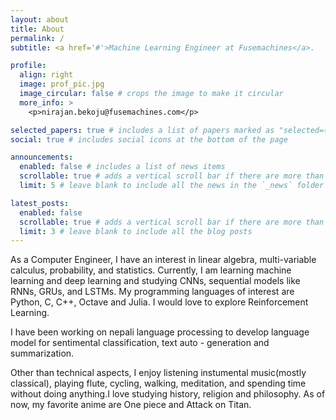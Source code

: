 ```yaml
---
layout: about
title: About
permalink: /
subtitle: <a href='#'>Machine Learning Engineer at Fusemachines</a>.

profile:
  align: right
  image: prof_pic.jpg
  image_circular: false # crops the image to make it circular
  more_info: >
    <p>nirajan.bekoju@fusemachines.com</p>

selected_papers: true # includes a list of papers marked as "selected={true}"
social: true # includes social icons at the bottom of the page

announcements:
  enabled: false # includes a list of news items
  scrollable: true # adds a vertical scroll bar if there are more than 3 news items
  limit: 5 # leave blank to include all the news in the `_news` folder

latest_posts:
  enabled: false
  scrollable: true # adds a vertical scroll bar if there are more than 3 new posts items
  limit: 3 # leave blank to include all the blog posts
---
```


As a Computer Engineer, I have an interest in linear
algebra, multi-variable calculus, probability, and statistics.
Currently, I am learning machine learning and deep learning and
studying CNNs, sequential models like RNNs, GRUs, and LSTMs. My
programming languages of interest are Python, C, C++, Octave and
Julia. I would love to explore Reinforcement Learning.

I have been working on nepali language processing to develop
              language model for sentimental classification, text auto -
              generation and summarization.

Other than technical aspects, I enjoy listening instumental
              music(mostly classical), playing flute, cycling, walking,
              meditation, and spending time without doing anything.I love
              studying history, religion and philosophy. As of now, my favorite
              anime are One piece and Attack on Titan.
